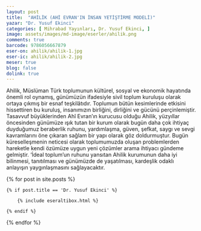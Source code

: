 ```yaml
---
layout: post
title:  "AHİLİK (AHİ EVRAN'IN İNSAN YETİŞTİRME MODELİ)"
yazar: "Dr. Yusuf Ekinci"
categories: [ Mihrabad Yayınları, Dr. Yusuf Ekinci, ]
image: assets/images/md-image/eserler/ahilik.png
comments: true
barcode: 9786056667879
eser-on: ahilik/ahilik-1.jpg
eser-ic: ahilik/ahilik-2.jpg
meser: true
blog: false
dolink: true
---
```


Ahilik, Müslüman Türk toplumunun kültürel, sosyal ve ekonomik hayatında önemli rol oynamış, günümüzün ifadesiyle sivil toplum kuruluşu olarak ortaya çıkmış bir esnaf teşkilâtıdır. Toplumun bütün kesimlerinde etkisini hissettiren bu kuruluş, insanımızın birliğini, dirliğini ve gücünü perçinlemiştir.
Tasavvuf büyüklerinden Ahî Evran’ın kurucusu olduğu Ahilik, yüzyıllar öncesinden günümüze ışık tutan bir kurum olarak bugün daha çok ihtiyaç duyduğumuz beraberlik ruhunu, yardımlaşma, güven, şefkat, saygı ve sevgi kavramlarını öne çıkaran sağlam bir yapı olarak göz doldurmuştur.
Bugün küreselleşmenin neticesi olarak toplumumuzda oluşan problemlerden hareketle kendi özümüze uygun yeni çözümler arama ihtiyacı gündeme gelmiştir. ‘İdeal toplum’un ruhunu yansıtan Ahilik kurumunun daha iyi bilinmesi, tanıtılması ve günümüzde de yaşatılması, kardeşlik odaklı anlayışın yaygınlaşmasını sağlayacaktır.



{% for post in site.posts %}

    {% if post.title == 'Dr. Yusuf Ekinci' %}

        {% include eseraltibox.html %}

    {% endif %}

{% endfor %}
